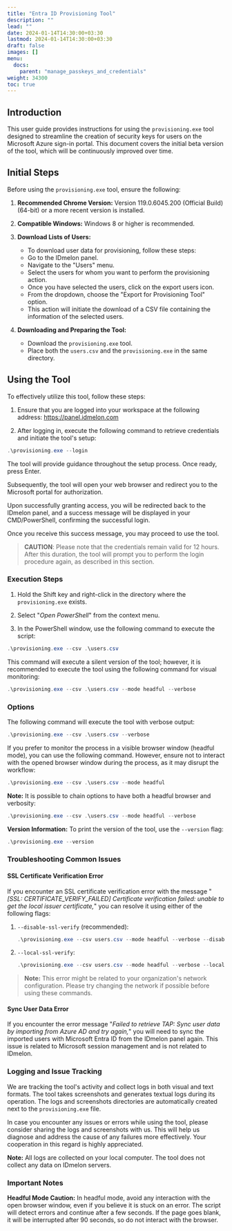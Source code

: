 ```yaml
---
title: "Entra ID Provisioning Tool"
description: ""
lead: ""
date: 2024-01-14T14:30:00+03:30
lastmod: 2024-01-14T14:30:00+03:30
draft: false
images: []
menu:
  docs:
    parent: "manage_passkeys_and_credentials"
weight: 34300
toc: true
---
```


## Introduction

This user guide provides instructions for using the `provisioning.exe` tool designed to streamline the creation of security keys for users on the Microsoft Azure sign-in portal. This document covers the initial beta version of the tool, which will be continuously improved over time.

## Initial Steps

Before using the `provisioning.exe` tool, ensure the following:

1. **Recommended Chrome Version:** Version 119.0.6045.200 (Official Build) (64-bit) or a more recent version is installed.

2. **Compatible Windows:** Windows 8 or higher is recommended.

3. **Download Lists of Users:**
    - To download user data for provisioning, follow these steps:
    - Go to the IDmelon panel.
    - Navigate to the "Users" menu.
    - Select the users for whom you want to perform the provisioning action.
    - Once you have selected the users, click on the export users icon.
    - From the dropdown, choose the "Export for Provisioning Tool" option.
    - This action will initiate the download of a CSV file containing the information of the selected users.

4. **Downloading and Preparing the Tool:**
   - Download the `provisioning.exe` tool.
   - Place both the `users.csv` and the `provisioning.exe` in the same directory.

## Using the Tool

To effectively utilize this tool, follow these steps:

1. Ensure that you are logged into your workspace at the following address: <https://panel.idmelon.com>

2. After logging in, execute the following command to retrieve credentials and initiate the tool's setup:

```powershell
.\provisioning.exe --login
```

The tool will provide guidance throughout the setup process. Once ready, press Enter.

Subsequently, the tool will open your web browser and redirect you to the Microsoft portal for authorization.

Upon successfully granting access, you will be redirected back to the IDmelon panel, and a success message will be displayed in your CMD/PowerShell, confirming the successful login.

Once you receive this success message, you may proceed to use the tool.

> **CAUTION**: Please note that the credentials remain valid for 12 hours. After this duration, the tool will prompt you to perform the login procedure again, as described in this section.

### Execution Steps

1. Hold the Shift key and right-click in the directory where the `provisioning.exe` exists.

2. Select "*Open PowerShell*" from the context menu.

3. In the PowerShell window, use the following command to execute the script:

```powershell
.\provisioning.exe --csv .\users.csv
```

This command will execute a silent version of the tool; however, it is recommended to execute the tool using the following command for visual monitoring:

```powershell
.\provisioning.exe --csv .\users.csv --mode headful --verbose
```

### Options

The following command will execute the tool with verbose output:

```powershell
.\provisioning.exe --csv .\users.csv --verbose
```

If you prefer to monitor the process in a visible browser window (headful mode), you can use the following command. However, ensure not to interact with the opened browser window during the process, as it may disrupt the workflow:

```powershell
.\provisioning.exe --csv .\users.csv --mode headful
```

**Note:** It is possible to chain options to have both a headful browser and verbosity:

```powershell
.\provisioning.exe --csv .\users.csv --mode headful --verbose
```

**Version Information:** To print the version of the tool, use the `--version` flag:

```powershell
.\provisioning.exe --version
```

### Troubleshooting Common Issues

#### SSL Certificate Verification Error

If you encounter an SSL certificate verification error with the message "*[SSL: CERTIFICATE_VERIFY_FAILED] Certificate verification failed: unable to get the local issuer certificate,*" you can resolve it using either of the following flags:

1. `--disable-ssl-verify` (recommended):

    ```powershell
    .\provisioning.exe --csv users.csv --mode headful --verbose --disable-ssl-verify
    ```

2. `--local-ssl-verify`:

    ```powershell
    .\provisioning.exe --csv users.csv --mode headful --verbose --local-ssl-verify
    ```

> **Note:** This error might be related to your organization's network configuration. Please try changing the network if possible before using these commands.

#### Sync User Data Error

If you encounter the error message "*Failed to retrieve TAP: Sync user data by importing from Azure AD and try again,*" you will need to sync the imported users with Microsoft Entra ID from the IDmelon panel again. This issue is related to Microsoft session management and is not related to IDmelon.

### Logging and Issue Tracking

We are tracking the tool's activity and collect logs in both visual and text formats. The tool takes screenshots and generates textual logs during its operation. The logs and screenshots directories are automatically created next to the `provisioning.exe` file.

In case you encounter any issues or errors while using the tool, please consider sharing the logs and screenshots with us. This will help us diagnose and address the cause of any failures more effectively. Your cooperation in this regard is highly appreciated.

**Note:** All logs are collected on your local computer. The tool does not collect any data on IDmelon servers.

### Important Notes

**Headful Mode Caution:** In headful mode, avoid any interaction with the open browser window, even if you believe it is stuck on an error. The script will detect errors and continue after a few seconds. If the page goes blank, it will be interrupted after 90 seconds, so do not interact with the browser.
